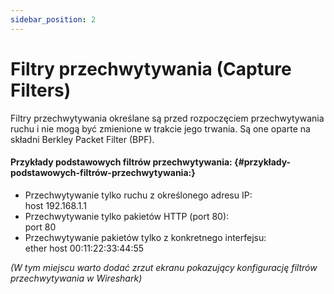 ```yaml
---
sidebar_position: 2
---
```


# Filtry przechwytywania (Capture Filters)

Filtry przechwytywania określane są przed rozpoczęciem przechwytywania ruchu i nie mogą być zmienione w trakcie jego trwania. Są one oparte na składni Berkley Packet Filter (BPF).

#### **Przykłady podstawowych filtrów przechwytywania:** {#przykłady-podstawowych-filtrów-przechwytywania:}

* Przechwytywanie tylko ruchu z określonego adresu IP:  
  host 192.168.1.1  
* Przechwytywanie tylko pakietów HTTP (port 80):  
  port 80  
* Przechwytywanie pakietów tylko z konkretnego interfejsu:  
  ether host 00:11:22:33:44:55

*(W tym miejscu warto dodać zrzut ekranu pokazujący konfigurację filtrów przechwytywania w Wireshark)*